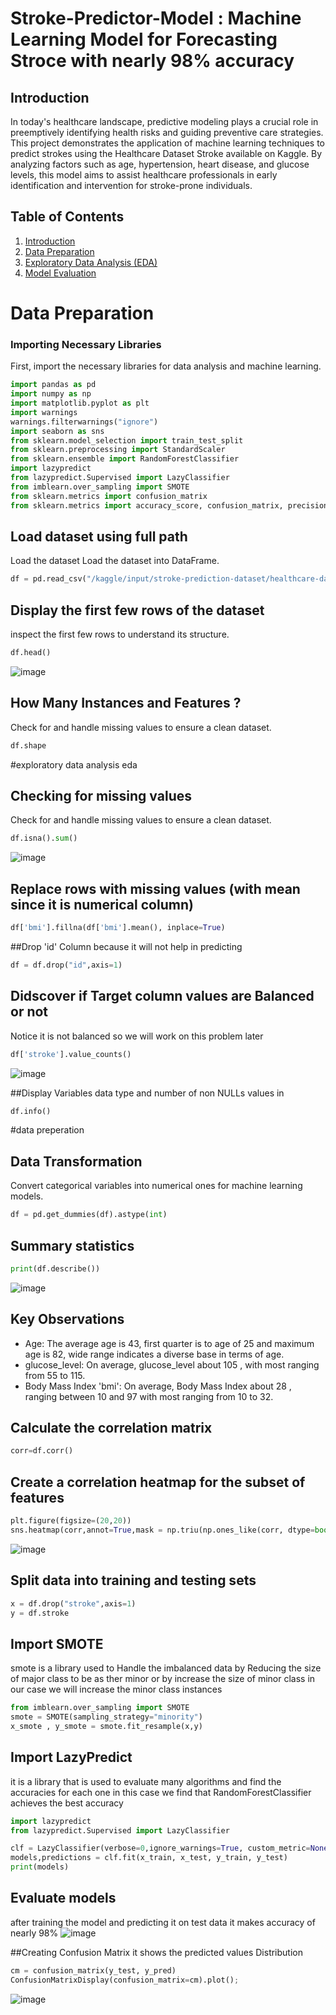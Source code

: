 # Stroke-Predictor-Model : Machine Learning Model for Forecasting Stroce with nearly 98% accuracy

## Introduction

In today's healthcare landscape, predictive modeling plays a crucial role in preemptively identifying health risks and guiding preventive care strategies. This project demonstrates the application of machine learning techniques to predict strokes using the Healthcare Dataset Stroke available on Kaggle. By analyzing factors such as age, hypertension, heart disease, and glucose levels, this model aims to assist healthcare professionals in early identification and intervention for stroke-prone individuals.


## Table of Contents

1. [Introduction](#introduction)
2. [Data Preparation](#data-preparation)
3. [Exploratory Data Analysis (EDA)](#exploratory-data-analysis-eda)
6. [Model Evaluation](#Evaluate-models)

# Data Preparation

### Importing Necessary Libraries

First, import the necessary libraries for data analysis and machine learning.

```python
import pandas as pd 
import numpy as np
import matplotlib.pyplot as plt
import warnings
warnings.filterwarnings("ignore")
import seaborn as sns
from sklearn.model_selection import train_test_split
from sklearn.preprocessing import StandardScaler
from sklearn.ensemble import RandomForestClassifier
import lazypredict
from lazypredict.Supervised import LazyClassifier
from imblearn.over_sampling import SMOTE
from sklearn.metrics import confusion_matrix
from sklearn.metrics import accuracy_score, confusion_matrix, precision_score, recall_score, ConfusionMatrixDisplay
```

## Load dataset using full path
Load the dataset Load the dataset into DataFrame.

```python
df = pd.read_csv("/kaggle/input/stroke-prediction-dataset/healthcare-dataset-stroke-data.csv")
```

## Display the first few rows of the dataset
inspect the first few rows to understand its structure.
```python
df.head()
```

![image](https://github.com/RamezMo/Stroke-Predictor-Model/assets/142325393/ce9231b7-af35-4f5e-b174-fecf6783d475)


## How Many Instances and Features ?
Check for and handle missing values to ensure a clean dataset.
```python
df.shape
```
#exploratory data analysis eda

## Checking for missing values
Check for and handle missing values to ensure a clean dataset.

```python
df.isna().sum()
```

![image](https://github.com/RamezMo/Stroke-Predictor-Model/assets/142325393/7faa8c62-6897-4b7f-a005-be7e2d54751b)


## Replace rows with missing values (with mean since it is numerical column)

```python
df['bmi'].fillna(df['bmi'].mean(), inplace=True)
```
##Drop 'id' Column because it will not help in predicting
```python
df = df.drop("id",axis=1)
```

## Didscover if Target column values are Balanced or not 
Notice it is not balanced so we will work on this problem later

```python
df['stroke'].value_counts()
```
![image](https://github.com/RamezMo/Stroke-Predictor-Model/assets/142325393/74c9f0a9-e9d0-4985-b976-a1b6b5bcd04f)

##Display Variables data type and number of non NULLs values in

```python
df.info()
```

#data preperation
## Data Transformation

Convert categorical variables into numerical ones for machine learning models.

```python
df = pd.get_dummies(df).astype(int)
```

## Summary statistics

```python
print(df.describe())
```

![image](https://github.com/RamezMo/Stroke-Predictor-Model/assets/142325393/9c1634ee-62c9-4b5e-a85e-8ce1fee70ca4)

## Key Observations
- Age: The average age is 43, first quarter is to age of 25 and maximum age is 82, wide range indicates a diverse base in terms of age.
- glucose_level: On average, glucose_level about 105 , with most ranging from 55 to 115.
- Body Mass Index 'bmi': On average, Body Mass Index about 28 , ranging between 10 and 97 with most ranging from 10 to 32.

## Calculate the correlation matrix

```python
corr=df.corr()
```

## Create a correlation heatmap for the subset of features

```python
plt.figure(figsize=(20,20))
sns.heatmap(corr,annot=True,mask = np.triu(np.ones_like(corr, dtype=bool)))
```
![image](https://github.com/RamezMo/Stroke-Predictor-Model/assets/142325393/cb4c0184-4189-4e59-b3bb-9de6fb29041a)


## Split data into training and testing sets

```python
x = df.drop("stroke",axis=1)
y = df.stroke
```

## Import SMOTE
smote is a library used to Handle the imbalanced data by Reducing the size of major class to be as ther minor or by increase the size of minor class
in our case we will increase the minor class instances
```python
from imblearn.over_sampling import SMOTE
smote = SMOTE(sampling_strategy="minority")
x_smote , y_smote = smote.fit_resample(x,y)       
```

## Import LazyPredict
it is a library that is used to evaluate many algorithms and find the accuracies for each one
in this case we find that RandomForestClassifier achieves the best accuracy 
```python
import lazypredict
from lazypredict.Supervised import LazyClassifier

clf = LazyClassifier(verbose=0,ignore_warnings=True, custom_metric=None)
models,predictions = clf.fit(x_train, x_test, y_train, y_test)
print(models)

```


## Evaluate models
after training the model and predicting it on test data it makes accuracy of nearly 98%
![image](https://github.com/RamezMo/Stroke-Predictor-Model/assets/142325393/9e02981f-6a88-460b-9098-5b69057aa10d)

##Creating Confusion Matrix
it shows the predicted values Distribution

```python
cm = confusion_matrix(y_test, y_pred)
ConfusionMatrixDisplay(confusion_matrix=cm).plot();
```
![image](https://github.com/RamezMo/Stroke-Predictor-Model/assets/142325393/c721c5ea-f45a-4415-8fcb-28747c7a4c35)


